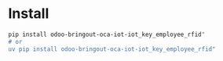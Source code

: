 # Install

```bash
pip install odoo-bringout-oca-iot-iot_key_employee_rfid"
# or
uv pip install odoo-bringout-oca-iot-iot_key_employee_rfid"
```

